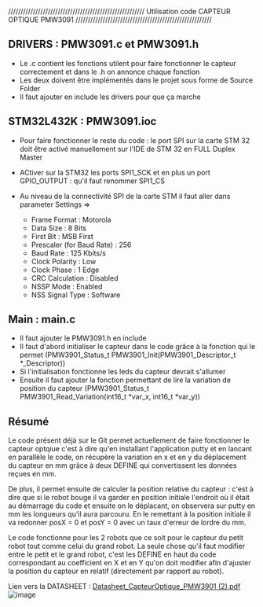 /////////////////////////////////////////////////////// Utilisation code CAPTEUR OPTIQUE PMW3091 ///////////////////////////////////////////////////////

## DRIVERS : PMW3091.c et PMW3091.h

- Le .c contient les fonctions utilent pour faire fonctionner le capteur correctement et dans le .h on annonce chaque fonction
- Les deux doivent être implémentés dans le projet sous forme de Source Folder
- Il faut ajouter en include les drivers pour que ça marche

## STM32L432K : PMW3091.ioc

- Pour faire fonctionner le reste du code : le port SPI sur la carte STM 32 doit être activé manuellement sur l'IDE de STM 32 en FULL Duplex Master
- ACtiver sur la STM32 les ports SPI1_SCK et en plus un port GPIO_OUTPUT : qu'il faut renommer SPI1_CS
- Au niveau de la connectivité SPI de la carte STM il faut aller dans parameter Settings => 

  - Frame Format : Motorola
  - Data Size : 8 Bits
  - First Bit : MSB First
  - Prescaler (for Baud Rate) : 256
  - Baud Rate : 125 Kbits/s
  - Clock Polarity : Low
  - Clock Phase : 1 Edge
  - CRC Calculation : Disabled
  - NSSP Mode : Enabled 
  - NSS Signal Type : Software
 
 ## Main : main.c 
 
 - Il faut ajouter le PMW3091.h en include
 - Il faut d'abord initialiser le capteur dans le code grâce à la fonction qui le permet (PMW3901_Status_t PMW3901_Init(PMW3901_Descriptor_t *_Descriptor))
 - Si l'initialisation fonctionne les leds du capteur devrait s'allumer
 - Ensuite il faut ajouter la fonction permettant de lire la variation de position du capteur (PMW3901_Status_t PMW3901_Read_Variation(int16_t *var_x, int16_t *var_y))

 ## Résumé 
 
 Le code présent déjà sur le Git permet actuellement de faire fonctionner le capteur optqiue c'est à dire qu'en installant l'application putty et en lancant en parallèle le code, on récupère la variation en x et en y du déplacement du capteur en mm grâce à deux DEFINE qui convertissent les données reçues en mm.
 
 De plus, il permet ensuite de calculer la position relative du capteur : c'est à dire que si le robot bouge il va garder en position initiale l'endroit où il était au démarrage du code et ensuite on le déplacant, on observera sur putty en mm les longueurs qu'il aura parcouru. En le remettant à la position initiale il va redonner posX = 0 et posY = 0 avec un taux d'erreur de lordre du mm.
 
 Le code fonctionne pour les 2 robots que ce soit pour le capteur du petit robot tout comme celui du grand robot. La seule chose qu'il faut modifier entre le petit et le grand robot, c'est les DEFINE en haut du code correspondant au coefficient en X et en Y qu'on doit modifier afin d'ajuster la position du capteur en relatif (directement par rapport au robot).
 
 Lien vers la DATASHEET : 
[Datasheet_CapteurOptique_PMW3901 (2).pdf](https://github.com/RobotechNancy/2021-2022/files/8897904/Datasheet_CapteurOptique_PMW3901.2.pdf)
![image](https://user-images.githubusercontent.com/92375432/173530732-69fbd8d8-86cb-465e-b0e7-cbe5e1922efa.png)

